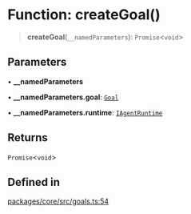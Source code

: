 # Function: createGoal()

> **createGoal**(`__namedParameters`): `Promise`\<`void`\>

## Parameters

• **\_\_namedParameters**

• **\_\_namedParameters.goal**: [`Goal`](../interfaces/Goal.md)

• **\_\_namedParameters.runtime**: [`IAgentRuntime`](../interfaces/IAgentRuntime.md)

## Returns

`Promise`\<`void`\>

## Defined in

[packages/core/src/goals.ts:54](https://github.com/ai16z/eliza/blob/7fcf54e7fb2ba027d110afcc319c0b01b3f181dc/packages/core/src/goals.ts#L54)
